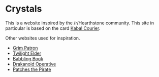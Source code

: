 # Crystals
This is a website inspired by the /r/Hearthstone community. This site in particular is based on the card [Kabal Courier](http://www.hearthpwn.com/cards/49621-kabal-courier).

Other websites used for inspiration.
* [Grim Patron](http://everyonegetinhere.com)
* [Twilight Elder](http://doyouhearitscall.com/)
* [Babbling Book](http://www.youwannacastaspell.com)
* [Drakanoid Operative](http://www.secretagentcomingthrough.com)
* [Patches the Pirate](https://iminchargenow.com/)

